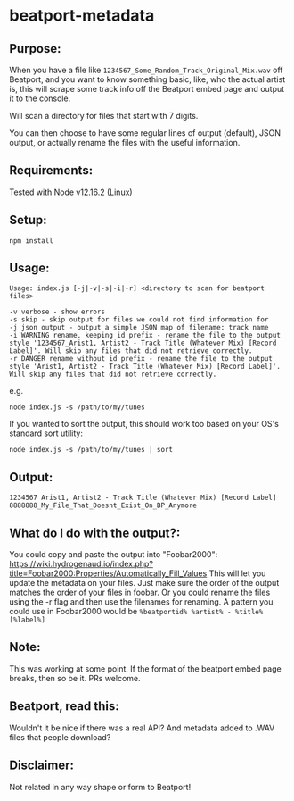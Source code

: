 # beatport-metadata

Purpose:
--------
When you have a file like `1234567_Some_Random_Track_Original_Mix.wav` off Beatport, and you want to know something basic, like, who the actual artist is, this will scrape some track info off the Beatport embed page and output it to the console.

Will scan a directory for files that start with 7 digits.

You can then choose to have some regular lines of output (default), JSON output, or actually rename the files with the useful information.

Requirements:
-------------
Tested with Node v12.16.2 (Linux)

Setup:
------
```
npm install
```

Usage:
------
```
Usage: index.js [-j|-v|-s|-i|-r] <directory to scan for beatport files>

-v verbose - show errors
-s skip - skip output for files we could not find information for
-j json output - output a simple JSON map of filename: track name
-i WARNING rename, keeping id prefix - rename the file to the output style '1234567_Arist1, Artist2 - Track Title (Whatever Mix) [Record Label]'. Will skip any files that did not retrieve correctly.
-r DANGER rename without id prefix - rename the file to the output style 'Arist1, Artist2 - Track Title (Whatever Mix) [Record Label]'. Will skip any files that did not retrieve correctly.
```
e.g.
```
node index.js -s /path/to/my/tunes
```
If you wanted to sort the output, this should work too based on your OS's standard sort utility:
```
node index.js -s /path/to/my/tunes | sort
```
  
Output:
-------
```
1234567 Arist1, Artist2 - Track Title (Whatever Mix) [Record Label]
8888888_My_File_That_Doesnt_Exist_On_BP_Anymore
```

What do I do with the output?:
-------
You could copy and paste the output into "Foobar2000": https://wiki.hydrogenaud.io/index.php?title=Foobar2000:Properties/Automatically_Fill_Values
This will let you update the metadata on your files. Just make sure the order of the output matches the order of your files in foobar. Or you could rename the files using the -r flag and then use the filenames for renaming.
A pattern you could use in Foobar2000 would be `%beatportid% %artist% - %title% [%label%]`

Note:
-----
This was working at some point. If the format of the beatport embed page breaks, then so be it. PRs welcome.

Beatport, read this:
--------------------
Wouldn't it be nice if there was a real API? And metadata added to .WAV files that people download?

Disclaimer:
-----------
Not related in any way shape or form to Beatport!
